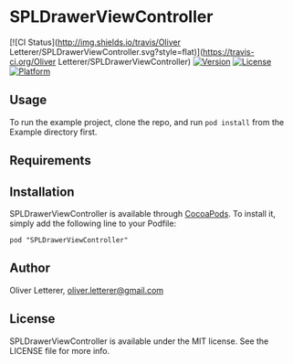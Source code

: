 # SPLDrawerViewController

[![CI Status](http://img.shields.io/travis/Oliver Letterer/SPLDrawerViewController.svg?style=flat)](https://travis-ci.org/Oliver Letterer/SPLDrawerViewController)
[![Version](https://img.shields.io/cocoapods/v/SPLDrawerViewController.svg?style=flat)](http://cocoadocs.org/docsets/SPLDrawerViewController)
[![License](https://img.shields.io/cocoapods/l/SPLDrawerViewController.svg?style=flat)](http://cocoadocs.org/docsets/SPLDrawerViewController)
[![Platform](https://img.shields.io/cocoapods/p/SPLDrawerViewController.svg?style=flat)](http://cocoadocs.org/docsets/SPLDrawerViewController)

## Usage

To run the example project, clone the repo, and run `pod install` from the Example directory first.

## Requirements

## Installation

SPLDrawerViewController is available through [CocoaPods](http://cocoapods.org). To install
it, simply add the following line to your Podfile:

    pod "SPLDrawerViewController"

## Author

Oliver Letterer, oliver.letterer@gmail.com

## License

SPLDrawerViewController is available under the MIT license. See the LICENSE file for more info.

